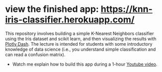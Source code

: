 # view the finished app: https://knn-iris-classifier.herokuapp.com/

This repository involves building a simple K-Nearest Neighbors classifier using the Iris dataset and scikit learn, and then visualizing the results with [Plotly Dash](https://plot.ly/dash). The lecture is intended for students with some introductory knowledge of data science (i.e., you understand simple classification and can read a confusion matrix).

* Watch me explain how to build this app during a 1-hour [Youtube video](https://youtu.be/tcF4XPAq7rE).  

